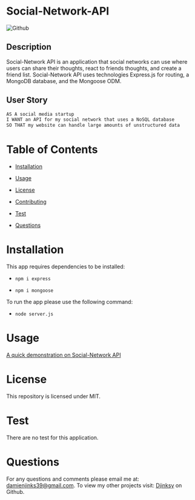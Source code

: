 # Social-Network-API

![Github](https://img.shields.io/badge/license-MIT-yellow.svg)

## Description

Social-Network API is an application that social networks can use where users can share their thoughts, react to friends thoughts, and create a friend list. Social-Network API uses technologies Express.js for routing, a MongoDB database, and the Mongoose ODM.

## User Story

```md
AS A social media startup
I WANT an API for my social network that uses a NoSQL database
SO THAT my website can handle large amounts of unstructured data
```

# Table of Contents
    
- [Installation](#installation)
    
- [Usage](#usage)
    
- [License](#license)
    
- [Contributing](#contributing)
    
- [Test](#test)
    
- [Questions](#questions)

# Installation 

This app requires dependencies to be installed:

- `npm i express`

- `npm i mongoose`

To run the app please use the following command:

- `node server.js`

# Usage 

[A quick demonstration on Social-Network API](https://drive.google.com/file/d/1W3c5UHheJ8qiK7EQjt6qRyCLKR5aXmeR/view?usp=sharing)

# License 

This repository is licensed under MIT.

# Test

There are no test for this application.

# Questions 
  For any questions and comments please email me at: 
  damienjinks39@gmail.com.
  To view my other projects visit: 
  [Djinksy](https://github.com/Djinksy) on Github.

